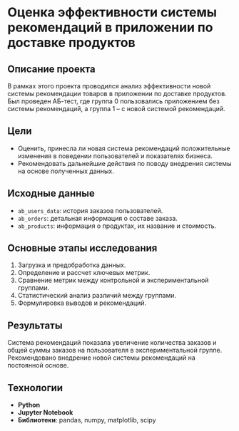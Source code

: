 # Оценка эффективности системы рекомендаций в приложении по доставке продуктов

## Описание проекта
В рамках этого проекта проводился анализ эффективности новой системы рекомендации товаров в приложении по доставке продуктов. Был проведен АБ-тест, где группа 0 пользовались приложением без системы рекомендаций, а группа 1 – с новой системой рекомендаций.

## Цели
- Оценить, принесла ли новая система рекомендаций положительные изменения в поведении пользователей и показателях бизнеса.
- Рекомендовать дальнейшие действия по поводу внедрения системы на основе полученных данных.

## Исходные данные
- `ab_users_data`: история заказов пользователей.
- `ab_orders`: детальная информация о составе заказа.
- `ab_products`: информация о продуктах, их название и стоимость.

## Основные этапы исследования
1. Загрузка и предобработка данных.
2. Определение и рассчет ключевых метрик.
3. Сравнение метрик между контрольной и экспериментальной группами.
4. Статистический анализ различий между группами.
5. Формулировка выводов и рекомендаций.

## Результаты
Система рекомендаций показала увеличение количества заказов и общей суммы заказов на пользователя в экспериментальной группе. Рекомендовано внедрение новой системы рекомендаций на постоянной основе.

## Технологии
- **Python**
- **Jupyter Notebook**
- **Библиотеки**: pandas, numpy, matplotlib, scipy
